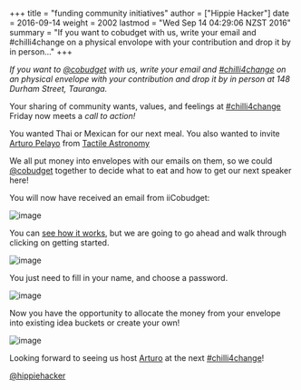+++
title = "funding community initiatives"
author = ["Hippie Hacker"]
date = 2016-09-14
weight = 2002
lastmod = "Wed Sep 14 04:29:06 NZST 2016"
summary = "If you want to cobudget with us, write your email and #chilli4change on a physical envolope with your contribution and drop it by in person..."
+++


_If you want to [@cobudget](https://twitter.com/cobudget) with us, write your email and [#chilli4change](https://twitter.com/hashtag/chilli4change) on an physical envelope with your contribution and drop it by in person at 148 Durham Street, Tauranga._

Your sharing of community wants, values, and feelings at [#chilli4change](https://twitter.com/hashtag/chilli4change) Friday now meets a _call to action!_

You wanted Thai or Mexican for our next meal. You also wanted to invite [Arturo Pelayo](http://www.arturopelayo.com/) from [Tactile Astronomy](https://twitter.com/tactileedu)

We all put money into envelopes with our emails on them, so we could [@cobudget](https://twitter.com/cobudget) together to decide what to eat and how to get our next speaker here!

You will now have received an email from iiCobudget:

![image](/images/2016/09/2016-09-13-115634_646x278_escrotum.png)

You can [see how it works](https://docs.google.com/presentation/d/1ZQYKxhHwKuQGmOMPpoE8Eo0XMuw1yn55Bjgsh6-D0eQ/pub?start=true&loop=true&delayms=5000&slide=id.ge08287da5_10_0), but we are going to go ahead and walk through clicking on getting started.

![image](/images/2016/09/2016-09-13-120248_415x462_escrotum.png)

You just need to fill in your name, and choose a password.

![image](/images/2016/09/2016-09-13-120912_650x537_escrotum.png)

Now you have the opportunity to allocate the money from your envelope into existing idea buckets or create your own!

![image](/images/2016/09/2016-09-13-121209_824x565_escrotum.png)

Looking forward to seeing us host [Arturo](http://www.arturopelayo.com/) at the next [#chilli4change](https://twitter.com/hashtag/chilli4change)!

[@hippiehacker](https://twitter.com/hippiehacker)
